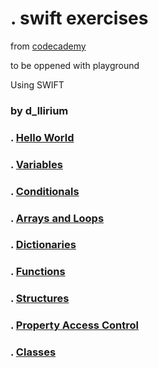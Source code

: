 
# . swift exercises

from [codecademy](https://www.codecademy.com/learn/paths/build-ios-apps-with-swiftui)

to be oppened with playground

Using SWIFT
### by d_llirium

### . [Hello World](https://github.com/d-llirium/swift-fundamentals/tree/main/Pages/HelloWorld.xcplaygroundpage)
### . [Variables](https://github.com/d-llirium/swift-fundamentals/tree/main/Pages/Variables.xcplaygroundpage)
### . [Conditionals](https://github.com/d-llirium/swift-fundamentals/tree/main/Pages/Conditional.xcplaygroundpage)
### . [Arrays and Loops](https://github.com/d-llirium/swift-fundamentals/tree/main/Pages/ArraysAndLoops.xcplaygroundpage)
### . [Dictionaries](https://github.com/d-llirium/swift-fundamentals/tree/main/Pages/Dictionaries.xcplaygroundpage)
### . [Functions](https://github.com/d-llirium/swift-fundamentals/tree/main/Pages/Functions.xcplaygroundpage)
### . [Structures](https://github.com/d-llirium/codecademy/tree/main/SwiftExercises.playground/Pages/Structures.xcplaygroundpage)
### . [Property Access Control](https://github.com/d-llirium/swift-fundamentals/tree/main/Pages/PropertiesAndAccessControl.xcplaygroundpage)
### . [Classes](https://github.com/d-llirium/swift-fundamentals/tree/main/Pages/Classes.xcplaygroundpage)
